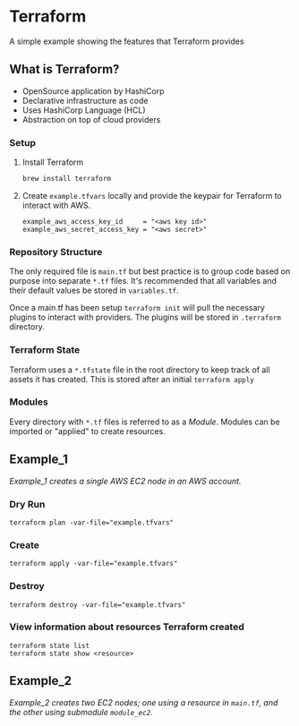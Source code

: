 # Terraform

A simple example showing the features that Terraform provides

## What is Terraform?

- OpenSource application by HashiCorp
- Declarative infrastructure as code
- Uses HashiCorp Language (HCL)
- Abstraction on top of cloud providers

### Setup

1. Install Terraform

    ```bash
    brew install terraform
    ```

2. Create `example.tfvars` locally and provide the keypair for Terraform to interact with AWS.
    ```hcl
    example_aws_access_key_id     = "<aws key id>"
    example_aws_secret_access_key = "<aws secret>"
    ```

### Repository Structure

The only required file is `main.tf` but best practice is to group code based on purpose into separate `*.tf` files. It's recommended that all variables and their default values be stored in `variables.tf`. 

Once a main.tf has been setup `terraform init` will pull the necessary plugins to interact with providers. The plugins will be stored in `.terraform` directory. 

### Terraform State

Terraform uses a `*.tfstate` file in the root directory to keep track of all assets it has created. This is stored after an initial `terraform apply`

### Modules

Every directory with `*.tf` files is referred to as a _Module_. Modules can be imported or "applied" to create resources.

## Example_1

_Example_1 creates a single AWS EC2 node in an AWS account._

### Dry Run

    terraform plan -var-file="example.tfvars"

### Create

    terraform apply -var-file="example.tfvars"

### Destroy

    terraform destroy -var-file="example.tfvars"

### View information about resources Terraform created

    terraform state list
    terraform state show <resource>

## Example_2

_Example_2 creates two EC2 nodes; one using a resource in `main.tf`, and the other using submodule `module_ec2`._